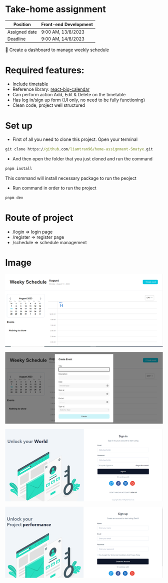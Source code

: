 # Take-home assignment

| Position      | Front-end Development |
| ------------- | --------------------- |
| Assigned date | 9:00 AM, 13/8/2023    |
| Deadline      | 9:00 AM, 14/8/2023    |

<aside>
📆 Create a dashboard to manage weekly schedule

</aside>

# Required features:

- Include timetable
- Reference library: [react-big-calendar](https://www.npmjs.com/package/react-big-calendar)
- Can perform action Add, Edit & Delete on the timetable
- Has log in/sign up form (UI only, no need to be fully functioning)
- Clean code, project well structured

# Set up

- First of all you need to clone this project. Open your terminal

```cmd
git clone https://github.com/liamtran96/home-assignment-Smatyx.git
```

- And then open the folder that you just cloned and run the command

```cmd
pnpm install
```

This command will install necessary package to run the peoject

- Run command in order to run the project

```cmd
pnpm dev
```

# Route of project

- /login => login page
- /register => register page
- /schedule => schedule management

# Image

![scheduletimeline](./public/scheduletimeline.png)

![Modal Add Edit](./public/modal-add-edit.png)

![Login Page](./public/login.png)

![Modal Add Edit](./public/register.png)
